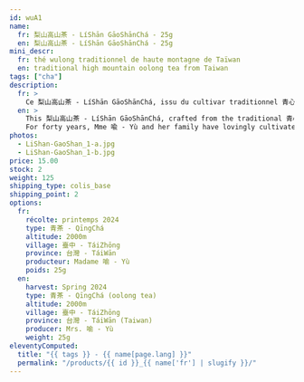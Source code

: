 ```yaml
---
id: wuA1
name:
  fr: 梨山高山茶 - LíShān GāoShānChá - 25g
  en: 梨山高山茶 - LíShān GāoShānChá - 25g
mini_descr:
  fr: thé wulong traditionnel de haute montagne de Taïwan
  en: traditional high mountain oolong tea from Taiwan
tags: ["cha"]
description:
  fr: >
    Ce 梨山高山茶 - LíShān GāoShānChá, issu du cultivar traditionnel 青心烏龍 - QīngXīnWūLóng, vient du jardin de Mme 喩 - Yù, niché dans les montagnes de 梨山 - LíShān, au cœur du 梨山茶區 - LíShān CháQū de 臺灣 - TáiWān, entre 2000 et 2600 mètres. Bercé par les brumes, lentement mûri sous de fortes amplitudes thermiques,<!--more-->  ce thé développe une liqueur vive, limpide et fleurie, portée par une douceur intense et une longueur remarquable — signatures précieuses des 高山茶 - GāoShānChá, les thés de haute montagne. Depuis quarante ans, Mme 喩 - Yù et sa famille cultivent leur terre avec cœur, offrant des thés nourris d’amour et de patience.
  en: >
    This 梨山高山茶 - LíShān GāoShānChá, crafted from the traditional 青心烏龍 - QīngXīnWūLóng cultivar, comes from Mme 喩 - Yù’s garden, nestled in the mountains of 梨山 - LíShān, at the heart of the 梨山茶區 - LíShān CháQū in 臺灣 - TáiWān, between 2000 and 2600 meters of elevation. Nurtured by mist and tempered by sharp temperature contrasts,<!--more-->  this tea reveals a lively, limpid, and floral liquor, carried by an intense sweetness and a remarkable length — precious signatures of 高山茶 - GāoShānChá, the teas of high mountains.
    For forty years, Mme 喩 - Yù and her family have lovingly cultivated their land, offering teas shaped by patience and devotion.
photos:
  - LiShan-GaoShan_1-a.jpg
  - LiShan-GaoShan_1-b.jpg
price: 15.00
stock: 2
weight: 125
shipping_type: colis_base
shipping_point: 2
options:
  fr:
    récolte: printemps 2024
    type: 青茶 - QīngChá
    altitude: 2000m
    village: 臺中 - TáiZhōng
    province: 台灣 - TáiWān
    producteur: Madame 喻 - Yù
    poids: 25g
  en:
    harvest: Spring 2024
    type: 青茶 - QīngChá (oolong tea)
    altitude: 2000m
    village: 臺中 - TáiZhōng
    province: 台灣 - TáiWān (Taiwan)
    producer: Mrs. 喻 - Yù
    weight: 25g
eleventyComputed:
  title: "{{ tags }} - {{ name[page.lang] }}"
  permalink: "/products/{{ id }}_{{ name['fr'] | slugify }}/"
---
```


